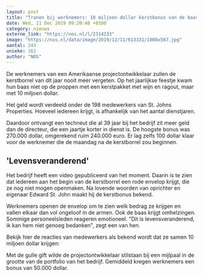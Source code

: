 ```yaml
---
layout: post
title: "Tranen bij werknemers: 10 miljoen dollar kerstbonus van de baas"
date: Wed, 11 Dec 2019 09:20:48 +0100
category: nieuws
externe_link: "https://nos.nl/l/2314233"
image: "https://nos.nl/data/image/2019/12/11/613331/1008x567.jpg"
aantal: 243
unieke: 162
author: "NOS"
---
```


<p>De werknemers van een Amerikaanse projectontwikkelaar zullen de kerstborrel van dit jaar nooit meer vergeten. Op het jaarlijkse feestje kwam hun baas niet op de proppen met een kerstpakket met wijn en ragout, maar met 10 miljoen dollar.</p>
<p>Het geld wordt verdeeld onder de 198 medewerkers van St. Johns Properties. Hoeveel iedereen krijgt, is afhankelijk van het aantal dienstjaren.</p>
<p>Daardoor ontvangt een techneut die al 39 jaar bij het bedrijf zit meer geld dan de directeur, die een jaartje korter in dienst is. De hoogste bonus was 270.000 dollar, omgerekend ruim 240.000 euro. Er lag zelfs 100 dollar klaar voor de werknemer die de maandag na de kerstborrel zou beginnen.</p>
<h2>'Levensveranderend'</h2>
<p>Het bedrijf heeft een video gepubliceerd van het moment. Daarin is te zien dat iedereen aan het begin van de kerstborrel een rode envelop krijgt, die ze nog niet mogen openmaken. Na lovende woorden van oprichter en eigenaar Edward St. John maakt hij de kerstbonus bekend.</p>
<p>Werknemers openen de envelop om te zien welk bedrag ze krijgen en vallen elkaar dan vol ongeloof in de armen. Ook de baas krijgt omhelzingen. Sommige personeelsleden reageren emotioneel. "Dit is levensveranderend, ik kan hem niet genoeg bedanken", zegt een van hen.</p>
<p>Bekijk hier de reacties van medewerkers als bekend wordt dat ze samen 10 miljoen dollar krijgen:</p>
<p>Met de gulle gift wilde de projectontwikkelaar stilstaan bij een mijlpaal in de grootte van de portfolio van het bedrijf. Gemiddeld kregen werknemers een bonus van 50.000 dollar.</p>
